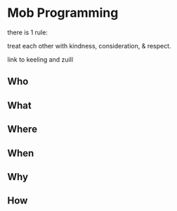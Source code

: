 # Mob Programming

there is 1 rule:

treat each other with kindness, consideration, & respect.

link to keeling and zuill

## Who

## What

## Where

## When

## Why

## How

<!--stackedit_data:
eyJoaXN0b3J5IjpbNDc1MzIzNTk5XX0=
-->